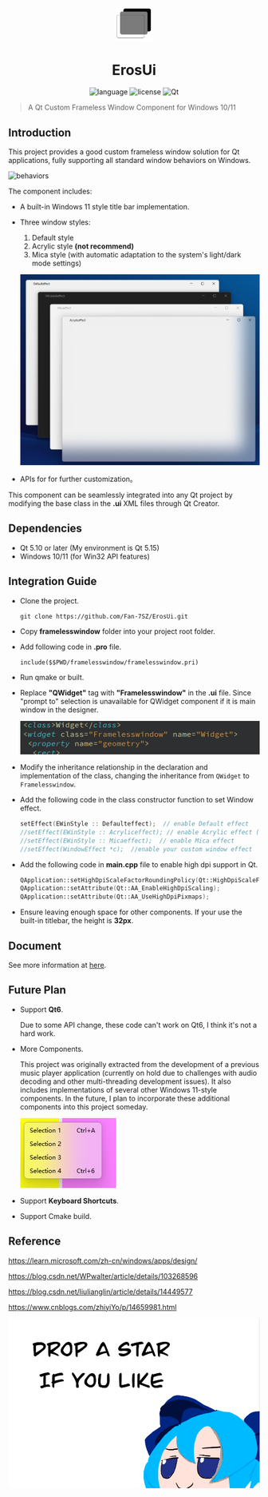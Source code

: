 <div align="center">
  <img src="./png/project2.png" style="width: 75px ;height: 67.5px " alt="logo" />
  
  <h1>ErosUi</h1>

</div>

 <div align="center">

 ![language](https://img.shields.io/badge/C++-8A2BE2) ![license]( https://img.shields.io/badge/License-MIT-grey?labelColor=blue) ![Qt](https://img.shields.io/badge/Qt-5.15-grey?labelColor=green)

 </div>

> A Qt Custom Frameless Window Component for Windows 10/11


## Introduction

This project provides a good custom frameless window solution for Qt applications, fully supporting all standard window behaviors on Windows. 

![behaviors](./png/example1.gif)

The component includes:

- A built-in Windows 11 style title bar implementation.
- Three window styles:
  1. Default style
  2. Acrylic style **(not recommend)**
  3. Mica style (with automatic adaptation to the system's light/dark mode settings)
   
   ![effects](./png/effects.png)
- APIs for for further customization。

This component can be seamlessly integrated into any Qt project by modifying the base class in the **.ui** XML files through Qt Creator.

## Dependencies
- Qt 5.10 or later (My environment is Qt 5.15)
- Windows 10/11 (for Win32 API features)
## Integration Guide 
- Clone the project.
  ```shell
  git clone https://github.com/Fan-7SZ/ErosUi.git
  ```
- Copy **framelesswindow** folder into your project root folder.
- Add following code in **.pro** file.

    ``` qmake
    include($$PWD/framelesswindow/framelesswindow.pri)
    ```
  
- Run qmake or built.
- Replace **"QWidget"** tag with **"Framelesswindow"** in the **.ui** file. Since "prompt to" selection is unavailable for QWidget component if it is main window in the designer.
  
  ![xml](./png/example2.png)
  
- Modify the inheritance relationship in the declaration and implementation of the class, changing the inheritance from `QWidget` to `Framelesswindow`.
- Add the following code in the class constructor function to set Window effect.

  ```cpp
  setEffect(EWinStyle :: Defaulteffect);  // enable Default effect
  //setEffect(EWinStyle :: Acryliceffect); // enable Acrylic effect (not recommend)
  //setEffect(EWinStyle :: Micaeffect);  // enable Mica effect
  //setEffect(WindowEffect *c);  //enable your custom window effect
  ```

- Add the following code in **main.cpp** file to enable high dpi support in Qt.

  ``` cpp
  QApplication::setHighDpiScaleFactorRoundingPolicy(Qt::HighDpiScaleFactorRoundingPolicy::PassThrough);
  QApplication::setAttribute(Qt::AA_EnableHighDpiScaling);
  QApplication::setAttribute(Qt::AA_UseHighDpiPixmaps);
  ```

- Ensure leaving enough space for other components. If your use the built-in titlebar, the height is **32px**.
## Document

See more information at [here](./USAGE.md).

## Future Plan

- Support **Qt6**. 
  
  Due to some API change, these code can't work on Qt6, I think it's not a hard work.
- More Components. 
  
  This project was originally extracted from the development of a previous music player application (currently on hold due to challenges with audio decoding and other multi-threading development issues).
  It also includes implementations of several other Windows 11-style components. In the future, I plan to incorporate these additional components into this project someday.

  ![contextMenu](./png/context.png)

- Support **Keyboard Shortcuts**.

- Support Cmake build.

## Reference
https://learn.microsoft.com/zh-cn/windows/apps/design/

https://blog.csdn.net/WPwalter/article/details/103268596

https://blog.csdn.net/liulianglin/article/details/14449577

https://www.cnblogs.com/zhiyiYo/p/14659981.html

![star](./png/star.jpg)


